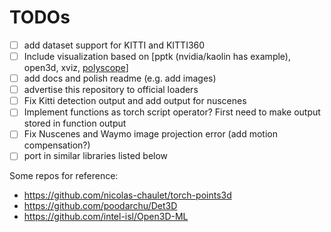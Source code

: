 # TODOs
- [ ] add dataset support for KITTI and KITTI360
- [ ] Include visualization based on [pptk (nvidia/kaolin has example), open3d, xviz, [polyscope](https://github.com/nmwsharp/polyscope)]
- [ ] add docs and polish readme (e.g. add images)
- [ ] advertise this repository to official loaders
- [ ] Fix Kitti detection output and add output for nuscenes
- [ ] Implement functions as torch script operator? First need to make output stored in function output
- [ ] Fix Nuscenes and Waymo image projection error (add motion compensation?)
- [ ] port in similar libraries listed below

Some repos for reference:
- https://github.com/nicolas-chaulet/torch-points3d
- https://github.com/poodarchu/Det3D
- https://github.com/intel-isl/Open3D-ML
